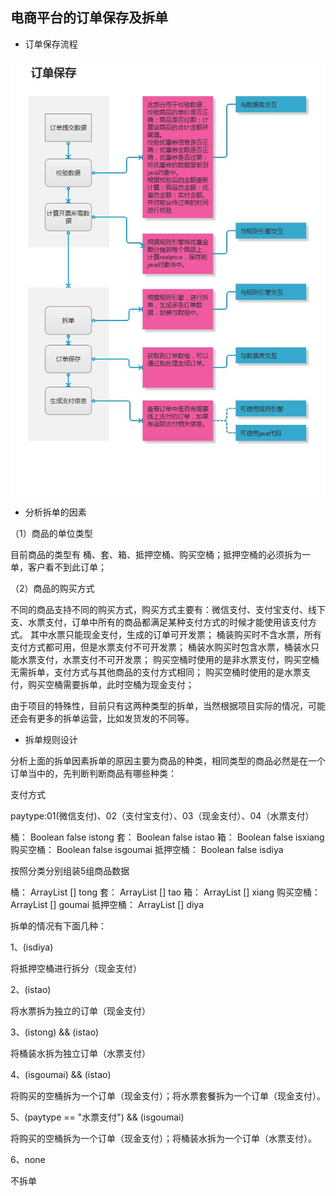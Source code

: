 ## 电商平台的订单保存及拆单

- 订单保存流程

![](/img/project/chaidan.jpg)

- 分析拆单的因素

（1）商品的单位类型

目前商品的类型有 桶、套、箱、抵押空桶、购买空桶；抵押空桶的必须拆为一单，客户看不到此订单；

（2）商品的购买方式

不同的商品支持不同的购买方式，购买方式主要有：微信支付、支付宝支付、线下支、水票支付，订单中所有的商品都满足某种支付方式的时候才能使用该支付方式。
其中水票只能现金支付，生成的订单可开发票；
桶装购买时不含水票，所有支付方式都可用，但是水票支付不可开发票；
桶装水购买时包含水票，桶装水只能水票支付，水票支付不可开发票；
购买空桶时使用的是非水票支付，购买空桶无需拆单，支付方式与其他商品的支付方式相同；
购买空桶时使用的是水票支付，购买空桶需要拆单，此时空桶为现金支付；

由于项目的特殊性，目前只有这两种类型的拆单，当然根据项目实际的情况，可能还会有更多的拆单运营，比如发货发的不同等。

- 拆单规则设计

分析上面的拆单因素拆单的原因主要为商品的种类，相同类型的商品必然是在一个订单当中的，先判断判断商品有哪些种类：

支付方式

paytype:01(微信支付)、02（支付宝支付）、03（现金支付）、04（水票支付）

桶： Boolean false istong
套： Boolean false istao
箱： Boolean false isxiang
购买空桶： Boolean false isgoumai
抵押空桶： Boolean false isdiya

按照分类分别组装5组商品数据

桶： ArrayList [] tong
套： ArrayList [] tao
箱： ArrayList [] xiang
购买空桶： ArrayList [] goumai
抵押空桶： ArrayList [] diya

拆单的情况有下面几种：

1、(isdiya) 

将抵押空桶进行拆分（现金支付）

2、(istao)

将水票拆为独立的订单（现金支付）

3、(istong) && (istao)

将桶装水拆为独立订单（水票支付）

4、(isgoumai) && (istao)

将购买的空桶拆为一个订单（现金支付）；将水票套餐拆为一个订单（现金支付）。

5、(paytype == "水票支付") && (isgoumai)

将购买的空桶拆为一个订单（现金支付）；将桶装水拆为一个订单（水票支付）。

6、none

不拆单






